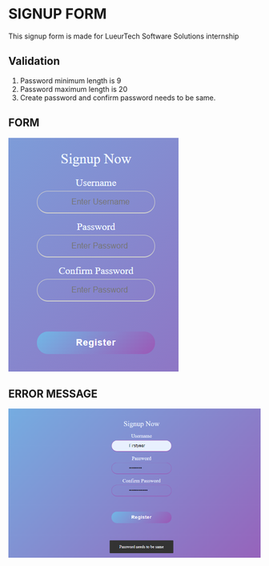 # SIGNUP FORM
This signup form is made for LueurTech Software Solutions internship

## Validation
1. Password minimum length is 9
2. Password maximum length is 20
3. Create password and confirm password needs to be same.

## FORM
![form](https://github.com/Anubhav1603/SIGNUP-FORM/blob/master/IMAGE/form_pic.PNG)

## ERROR MESSAGE
![form error](https://github.com/Anubhav1603/SIGNUP-FORM/blob/master/IMAGE/form_with_error.PNG)
